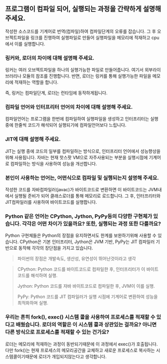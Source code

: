 ## 프로그램이 컴파일 되어, 실행되는 과정을 간략하게 설명해 주세요.

작성한 소스코드를 기계어로 번역(컴파일)하여 컴파일단계의 오류를 잡습니다. 그 후 오브젝트파일을 링크를 진행하여 실행파일로 만들어 실행파일을 메모리에 적재하고 cpu에서 이를 실행합니다.

### 링커와, 로더의 차이에 대해 설명해 주세요.

링커는 여러 오브젝트파일을 하나의 실행가능한 파일로 만들어줍니다. 여기서 외부라이브러리나 모듈의 참조를 진행합니다. 반면, 로더는 링커를 통해 실행가능한 파일을 메모리에 적재하는 역할을 합니다.

즉, 링커는 컴파일단계, 로더는 런타임에 동작하게됩니다. 

### 컴파일 언어와 인터프리터 언어의 차이에 대해 설명해 주세요.

컴파일언어는 프로그램을 한번에 컴파일하여 실행파일을 생성하고 인터프리터는 실행 중에 한줄씩 코드가 해석되어 실행되기에 컴파일언어보다 느립니다.

### JIT에 대해 설명해 주세요.

JIT는 실행 중에 코드의 일부를 컴파일하는 방식으로, 인터프리터 언어에서 성능향상을 위해 사용됩니다. 자바는 현재 핫스팟 VM으로 자주사용되는 부분을 실행시점에 기계어로 컴파일하는 방식을 사용하여 성능을 개선합니다.

### 본인이 사용하는 언어는, 어떤식으로 컴파일 및 실행되는지 설명해 주세요.

작성한 코드를 자바컴파일러(javac)가 바이트코드로 변환하면 이 바이트코드는 JVM내에서 실행될 준비가 되어 클래스로더를 통해 메모리로 로드합니다. 그 후, 인터프리터와 JIT컴파일러를 사용하여 바이트코드를 실행합니다.

### Python 같은 언어는 CPython, Jython, PyPy등의 다양한 구현체가 있습니다. 각각은 어떤 차이가 있을까요? 또한, 실행되는 과정 또한 다를까요?

Python 구현체들은 Python의 장점을 유지하면서도 한계를 보완하기위해 사용할 수 있습니다. CPython은 기본 인터프리터, Jython은 JVM 기반, PyPy는 JIT 컴파일러 기반으로 동작해 각각의 장단점을 가지고 있습니다.

> 파이썬의 장점은 개발속도, 생산성, 유연성이 뛰어난것이라고 생각

>CPython: Python 코드를 바이트코드로 컴파일한 후, 인터프리터가 이 바이트코드를 해석하여 실행.
>
>Jython: Python 코드를 자바 바이트코드로 컴파일한 후, JVM이 이를 실행.
>
>PyPy: Python 코드를 JIT 컴파일러가 실행 시점에 기계어로 변환하여 성능을 최적화하며 실행.

### 우리는 흔히 fork(), exec() 시스템 콜을 사용하여 프로세스를 적재할 수 있다고 배웠습니다. 로더의 역할은 이 시스템 콜과 상관있는 걸까요? 아니면 다른 방식으로 프로세스를 적재할 수 있는 건가요?

로더는 메모리에 적재하는 과정이 동반되기때문에 이 과정에서 exec()가 호출됩니다. 다만 fork()는 현재 프로세스의 메모리공간을 교체하고 새로운 프로세스로 복사하는 시스템콜이기때문에 로더가 개입되지않는다고 생각합니다.

